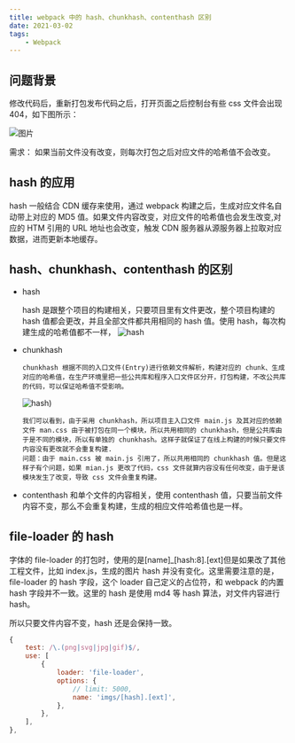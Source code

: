 ```yaml
---
title: webpack 中的 hash、chunkhash、contenthash 区别
date: 2021-03-02
tags:
    - Webpack
---
```


## 问题背景

修改代码后，重新打包发布代码之后，打开页面之后控制台有些 css 文件会出现 404，如下图所示：

![图片](http://chuantu.xyz/t6/741/1614658703x992245862.png)

需求：
如果当前文件没有改变，则每次打包之后对应文件的哈希值不会改变。

## hash 的应用

hash 一般结合 CDN 缓存来使用，通过 webpack 构建之后，生成对应文件名自动带上对应的 MD5 值。如果文件内容改变，对应文件的哈希值也会发生改变,对应的 HTM 引用的 URL 地址也会改变，触发 CDN 服务器从源服务器上拉取对应数据，进而更新本地缓存。

## hash、chunkhash、contenthash 的区别

-   hash

    hash 是跟整个项目的构建相关，只要项目里有文件更改，整个项目构建的 hash 值都会更改，并且全部文件都共用相同的 hash 值。使用 hash，每次构建生成的哈希值都不一样，
    ![hash](https://s3.ax1x.com/2021/03/02/6FLV4s.png)

-   chunkhash

        chunkhash 根据不同的入口文件(Entry)进行依赖文件解析，构建对应的 chunk、生成对应的哈希值，在生产环境里把一些公共库和程序入口文件区分开，打包构建，不改公共库的代码，可以保证哈希值不受影响。

    ![hash](https://s3.ax1x.com/2021/03/02/6k8oGD.png))

        我们可以看到，由于采用 chunkhash，所以项目主入口文件 main.js 及其对应的依赖文件 man.css 由于被打包在同一个模块，所以共用相同的 chunkhash，但是公共库由于是不同的模块，所以有单独的 chunkhash。这样子就保证了在线上构建的时候只要文件内容没有更改就不会重复构建.
        问题：由于 main.css 被 main.js 引用了，所以共用相同的 chunkhash 值。但是这样子有个问题，如果 mian.js 更改了代码，css 文件就算内容没有任何改变，由于是该模块发生了改变，导致 css 文件会重复构建。

-   contenthash
    和单个文件的内容相关，使用 contenthash 值，只要当前文件内容不变，那么不会重复构建，生成的相应文件哈希值也是一样。

## file-loader 的 hash

字体的 file-loader 的打包时，使用的是[name]\_[hash:8].[ext]但是如果改了其他工程文件，比如 index.js，生成的图片 hash 并没有变化。这里需要注意的是，file-loader 的 hash 字段，这个 loader 自己定义的占位符，和 webpack 的内置 hash 字段并不一致。这里的 hash 是使用 md4 等 hash 算法，对文件内容进行 hash。

所以只要文件内容不变，hash 还是会保持一致。

```js
{
    test: /\.(png|svg|jpg|gif)$/,
    use: [
        {
            loader: 'file-loader',
            options: {
                // limit: 5000,
                name: 'imgs/[hash].[ext]',
            },
        },
    ],
},
```
